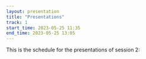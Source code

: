 ```yaml
---
layout: presentation
title: "Presentations"
track: 1
start_time: 2023-05-25 11:35
end_time: 2023-05-25 13:05
---
```

<head>
  <script src="https://ajax.googleapis.com/ajax/libs/jquery/3.6.3/jquery.min.js"></script>
  <script src="js/functions.js"></script>
</head>
<body onload="load_file('_data/presentations_2.csv', 'presentations')">
  <p>
    This is the schedule for the presentations of session 2:
  </p>
  <div id="presentations">
    <div id="presentations_table"></div>
  </div>
</body>
